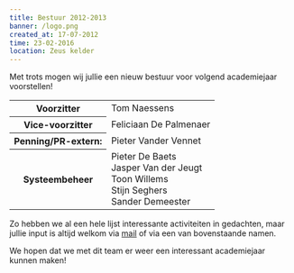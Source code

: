 ```yaml
---
title: Bestuur 2012-2013
banner: /logo.png
created_at: 17-07-2012
time: 23-02-2016
location: Zeus kelder
---
```


Met trots mogen wij jullie een nieuw bestuur voor volgend academiejaar voorstellen!

<table>
<tbody>
  <tr>
    <th>
      Voorzitter
    </th>
    <td>
    Tom Naessens
    </td>
  </tr>
  <tr>
    <th>
      Vice-voorzitter
    </th>
    <td>
      Feliciaan De Palmenaer
    </td>
  </tr>
  <tr>
    <th>
      Penning/PR-extern:
    </th>
    <td>
    Pieter Vander Vennet
    </td>
  </tr>
  <tr>
    <th>
      Systeembeheer
    </th>
    <td>
      Pieter De Baets<br/>
      Jasper Van der Jeugt<br/>
      Toon Willems<br/>
      Stijn Seghers<br/>
      Sander Demeester
    </td>
  </tr>
</tbody>
</table>

Zo hebben we al een hele lijst interessante activiteiten in gedachten, maar jullie input is altijd welkom via  <a href="https://zeus.ugent.be/contact/" title="Contact">mail</a> of via een van bovenstaande namen.

We hopen dat we met dit team er weer een interessant academiejaar kunnen maken!
